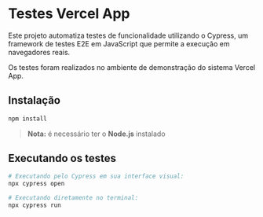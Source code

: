 # Testes Vercel App

Este projeto automatiza testes de funcionalidade utilizando o Cypress, um framework de testes E2E em JavaScript que permite a execução em navegadores reais.

Os testes foram realizados no ambiente de demonstração do sistema Vercel App.

## Instalação
```bash
npm install
```
> **Nota:** é necessário ter o **Node.js** instalado

## Executando os testes
```bash
# Executando pelo Cypress em sua interface visual:
npx cypress open

# Executando diretamente no terminal:
npx cypress run
``` 

